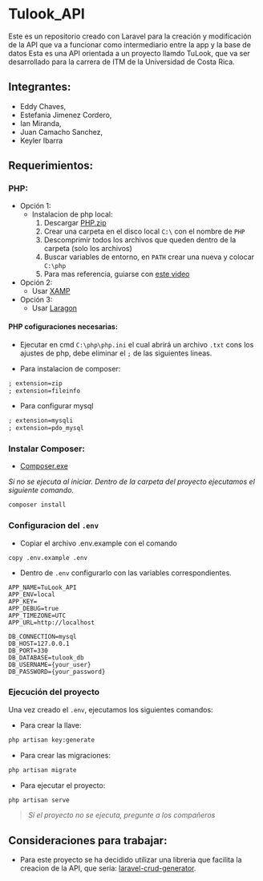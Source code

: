 # Tulook_API

Este es un repositorio creado con Laravel para la creación y modificación de la API que va a funcionar como intermediario entre la app y la base de datos
Esta es una API orientada a un proyecto llamdo TuLook, que va ser desarrollado para la carrera de ITM de la Universidad de Costa Rica.

## Integrantes:

+ Eddy Chaves,
+ Estefania Jimenez Cordero,
+ Ian Miranda,
+ Juan Camacho Sanchez,
+ Keyler Ibarra

## Requerimientos:

### PHP:

- Opción 1:
  - Instalacion de php local:
    1. Descargar [PHP.zip](https://windows.php.net/downloads/releases/php-8.3.11-Win32-vs16-x64.zip)
    2. Crear una carpeta en el disco local `C:\` con el nombre de `PHP`
    3. Descomprimir todos los archivos que queden dentro de la carpeta (solo los archivos)
    4. Buscar variables de entorno, en `PATH` crear una nueva y colocar `C:\php`
    5. Para mas referencia, guiarse con [este video](https://www.youtube.com/watch?v=3tnb9FuWfpU)
- Opción 2:
  - Usar [XAMP](https://sourceforge.net/projects/xampp/files/XAMPP%20Windows/8.0.30/xampp-windows-x64-8.0.30-0-VS16-installer.exe)
- Opción 3:
  - Usar [Laragon](https://github.com/leokhoa/laragon/releases/download/6.0.0/laragon-wamp.exe)

#### PHP cofiguraciones necesarias:

- Ejecutar en cmd `C:\php\php.ini` el cual abrirá un archivo `.txt` cons los ajustes de php, debe eliminar el `;` de las siguientes lineas.

+ Para instalacion de composer:

```txt
; extension=zip
; extension=fileinfo
```

+ Para configurar mysql

```txt
; extension=mysqli
; extension=pdo_mysql
```

### Instalar Composer:

- [Composer.exe](https://getcomposer.org/Composer-Setup.exe)

_Si no se ejecuta al iniciar.
Dentro de la carpeta del proyecto ejecutamos el siguiente comando._

```bash
composer install
```

### Configuracion del `.env`

- Copiar el archivo .env.example con el comando

```bash
copy .env.example .env 
```

- Dentro de `.env` configurarlo con las variables correspondientes.

```.env
APP_NAME=TuLook_API
APP_ENV=local
APP_KEY=
APP_DEBUG=true
APP_TIMEZONE=UTC
APP_URL=http://localhost
```

```.env
DB_CONNECTION=mysql
DB_HOST=127.0.0.1
DB_PORT=330
DB_DATABASE=tulook_db
DB_USERNAME={your_user}
DB_PASSWORD={your_password}
```

### Ejecución del proyecto

Una vez creado el `.env`, ejecutamos los siguientes comandos:

- Para crear la llave:

```bash
php artisan key:generate
```

- Para crear las migraciones:

```bash
php artisan migrate
```

- Para ejecutar el proyecto:

```bash
php artisan serve
```

> _Si el proyecto no se ejecuta, pregunte a los compañeros_

## Consideraciones para trabajar:

- Para este proyecto se ha decidido utilizar una libreria que facilita la creacion de la API, que seria: [laravel-crud-generator](https://github.com/awais-vteams/laravel-crud-generator?tab=readme-ov-file).
